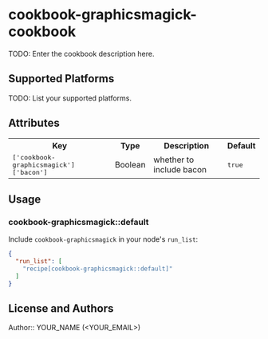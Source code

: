 # cookbook-graphicsmagick-cookbook

TODO: Enter the cookbook description here.

## Supported Platforms

TODO: List your supported platforms.

## Attributes

<table>
  <tr>
    <th>Key</th>
    <th>Type</th>
    <th>Description</th>
    <th>Default</th>
  </tr>
  <tr>
    <td><tt>['cookbook-graphicsmagick']['bacon']</tt></td>
    <td>Boolean</td>
    <td>whether to include bacon</td>
    <td><tt>true</tt></td>
  </tr>
</table>

## Usage

### cookbook-graphicsmagick::default

Include `cookbook-graphicsmagick` in your node's `run_list`:

```json
{
  "run_list": [
    "recipe[cookbook-graphicsmagick::default]"
  ]
}
```

## License and Authors

Author:: YOUR_NAME (<YOUR_EMAIL>)
